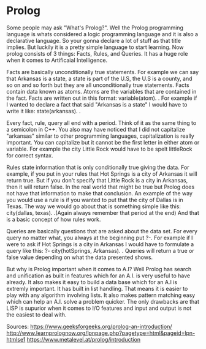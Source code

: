 # Prolog
Some people may ask "What's Prolog?". Well the Prolog programming language is whats considered a logic programming language and it is also a declarative language. So your gonna declare a lot of stuff as that title implies. But luckily it is a pretty simple language to start learning. Now prolog consists of 3 things: Facts, Rules, and Queries. It has a huge role when it comes to Artificaial Intelligence.

Facts are basically unconditionally true statements. For example we can say that Arkansas is a state, a state is part of the U.S, the U.S is a county, and so on and so forth but they are all unconditionally true statements. Facts contain data known as atoms. Atoms are the variables that are contained in the fact. Facts are written out in this format: variable(atom). . For example if I wanted to declare a fact that said "Arkansas is a state" I would have to write it like: state(arkansas). .

Every fact, rule, query all end with a period. Think of it as the same thing to a semicolon in C++. You also may have noticed that I did not capitalize "arkansas" similar to other programming languages, capitalization is really important. You can capitalize but it cannot be the first letter in either atom or variable. For example the city Little Rock would have to be spelt littleRock for correct syntax.

Rules state information that is only conditionally true giving the data. For example, if you put in your rules that Hot Springs is a city of Arkansas it will return true. But if you don't specify that Little Rock is a city in Arkansas, then it will return false. In the real world that might be true but Prolog does not have that information to make that conclusion. An example of the way you would use a rule is if you wanted to put that the city of Dallas is in Texas. The way we would go about that is something simple like this: city(dallas, texas). .(Again always remember that period at the end) And that is a basic concept of how rules work.

Queries are basically questions that are asked about the data set. For every query no matter what, you always at the beginning put ?-. For example if I were to ask if Hot Springs is a city in Arkansas I would have to formulate a query like this: ?- city(hotSprings, Arkansas). . Queries will return a true or false value depending on what the data presented shows.

But why is Prolog important when it comes to A.I? Well Prolog has search and unification as built in features which for an A.I. is very useful to have already. It also makes it easy to build a data base which for an A.I is extremly important. It has built in list handling. That means it is easier to play with any algorithm involving lists. It also makes pattern matching easy which can help an A.I. solve a problem quicker. The only drawbacks are that LISP is supurior when it comes to I/O features and input and output is not the easiest to deal with.


Sources:
https://www.geeksforgeeks.org/prolog-an-introduction/
http://www.learnprolognow.org/lpnpage.php?pagetype=html&pageid=lpn-htmlse1
https://www.metalevel.at/prolog/introduction
